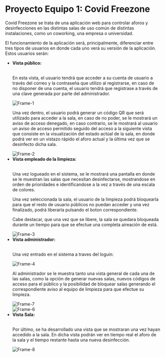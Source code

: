 # Proyecto Equipo 1: Covid Freezone

Covid Freezone se trata de una aplicación web para controlar aforos y desinfecciones en las distintas salas de uso común de distintas instalaciones, como un coworking, una empresa o universidad.
</p>
<p>
El funcionamiento de la aplicación será, principalmente, diferenciar entre tres tipos de usuarios en donde cada uno verá su versión de la aplicación. Estos usuarios serán:
</p>
<ul>
<li><b>Vista público:</b></li>
</br>
<p>En esta vista, el usuario tendrá que acceder a su cuenta de usuario a través del correo y la contraseña que utilizo al registrarse, en caso de no disponer de una cuenta, el usuario tendrá que registrase a través de una clave generada por parte del administrador.</p>

<img align="center" src="https://i.ibb.co/G524NNK/Frame-1.jpg" alt="Frame-1" border="0">



<p>Una vez dentro, el usuario podrá generar un código QR que será utilizado para acceder a la sala, en caso de no poder, se le mostrará un aviso de acceso denegado, en caso contrario, se le mostrará al usuario un aviso de acceso permitido seguido del acceso a la siguiente vista que consiste en la visualización del estado actúal de la sala, en donde podrá ver en un vistazo rápido el aforo actual y la última vez que se desinfecto dicha sala.</p>

<img src="https://i.ibb.co/dgkgzp5/Frame-2.jpg" alt="Frame-2" border="0">

<li><b>Vista empleado de la limpieza:</b></li>
</br>
<p>Una vez logueado en el sistema, se le mostrará una pantalla en donde se le muestran las salas que necesitan desinfectarse, mostrandose en orden de prioridades e identificandose a la vez a través de una escala de colores.</p>
<p>Una vez seleccionada la sala, el usuario de la limpieza podrá bloquearla para que el resto de usuario públicos no puedan acceder y una vez finalizado, podrá liberarla pulsando el boton correspondiente.</p>
<p>Cabe destacar, que una vez que se libere, la sala se quedara bloqueada durante un tiempo para que se efectue una completa aireación de está.</p>

<img src="https://i.ibb.co/nb4qNVT/Frame-3.jpg" alt="Frame-3" border="0">

<li><b>Vista administrador:</b></li>
</br>
<p>Una vez entrado en el sistema a traves del loguin:</p>
<img src="https://i.ibb.co/rFpMNwy/Frame-4.jpg" alt="Frame-4" border="0">

<p>Al administrador se le muestra tanto una vista general de cada una de las salas, como la opción de generar nuevas salas, nuevos códigos de acceso para el público y la posibilidad de bloquear salas generando el correspondiente aviso al equipo de limpieza para que efectue su limpieza.</p>

<img src="https://i.ibb.co/b6F3dWV/Frame-7.jpg" alt="Frame-7" border="0">
</br>
<img src="https://i.ibb.co/NL3rptD/Frame-6.jpg" alt="Frame-6" border="0">
</br>
<li><b>Vista Sala:</b></li>
</br>
<p>Por último, se ha desarrollado una vista que se mostraran una vez hayan accedido a la sala. En dicha vista podrán ver en tiempo real el aforo de la sala y el tiempo restante hasta una nueva desinfección.</p>
<img src="https://i.ibb.co/WxqfT6v/Frame-8.jpg" alt="Frame-8" border="0">
</br>
</ul>
